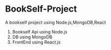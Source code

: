 # BookSelf-Project
A bookself project using Node.js,MongoDB,React
1. Bookself Api using Node.js
2. DB using MongoDB
3. FrontEnd using React.js
